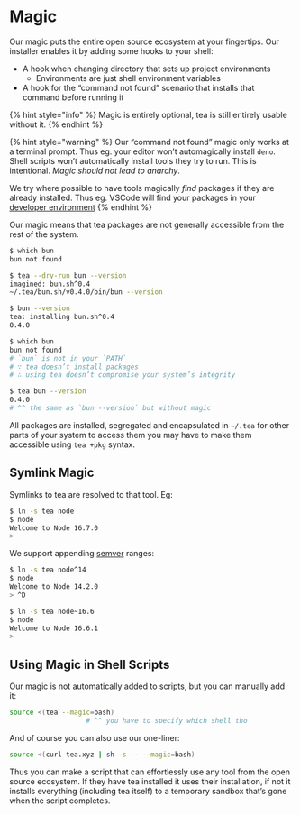 # Magic

Our magic puts the entire open source ecosystem at your fingertips.
Our installer enables it by adding some hooks to your shell:

* A hook when changing directory that sets up project environments
  * Environments are just shell environment variables
* A hook for the “command not found” scenario that installs that command
    before running it

{% hint style="info" %}
Magic is entirely optional, tea is still entirely usable without it.
{% endhint %}

{% hint style="warning" %}
Our “command not found” magic only works at a terminal prompt. Thus eg.
your editor won’t automagically install `deno`. Shell scripts won’t automatically
install tools they try to run. This is intentional. *Magic should not lead
to anarchy*.

We try where possible to have tools magically *find* packages if they are
already installed. Thus eg. VSCode will find your packages in your [developer
environment]
{% endhint %}

Our magic means that tea packages are not generally accessible from the rest
of the system.

```sh
$ which bun
bun not found

$ tea --dry-run bun --version
imagined: bun.sh^0.4
~/.tea/bun.sh/v0.4.0/bin/bun --version

$ bun --version
tea: installing bun.sh^0.4
0.4.0

$ which bun
bun not found
# `bun` is not in your `PATH`
# ∵ tea doesn’t install packages
# ∴ using tea doesn’t compromise your system’s integrity

$ tea bun --version
0.4.0
# ^^ the same as `bun --version` but without magic
```

All packages are installed, segregated and encapsulated in `~/.tea` for other
parts of your system to access them you may have to make them accessible using
`tea +pkg` syntax.


## Symlink Magic

Symlinks to tea are resolved to that tool. Eg:

```sh
$ ln -s tea node
$ node
Welcome to Node 16.7.0
>
```

We support appending [semver](https://devhints.io/semver) ranges:

```sh
$ ln -s tea node^14
$ node
Welcome to Node 14.2.0
> ^D

$ ln -s tea node~16.6
$ node
Welcome to Node 16.6.1
>
```


## Using Magic in Shell Scripts

Our magic is not automatically added to scripts, but you can manually add it:

```sh
source <(tea --magic=bash)
                   # ^^ you have to specify which shell tho
```

And of course you can also use our one-liner:

```sh
source <(curl tea.xyz | sh -s -- --magic=bash)
```

Thus you can make a script that can effortlessly use any tool from the open
source ecosystem. If they have tea installed it uses their installation, if
not it installs everything (including tea itself) to a temporary sandbox
that’s gone when the script completes.


[developer environment]: /using-tea/developer-environments.md